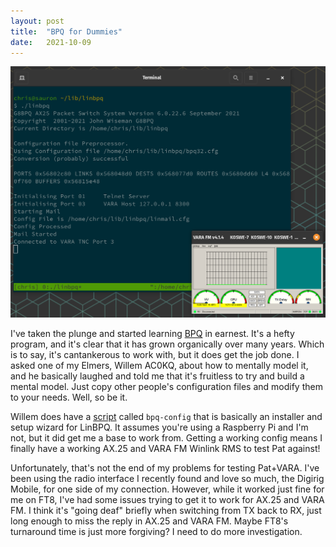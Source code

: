 ```yaml
---
layout: post
title:  "BPQ for Dummies"
date:   2021-10-09
---
```

![Screenshot of LinBPQ and VARA FM](/assets/BPQ_and_VARA.png)

I've taken the plunge and started learning
[BPQ](https://www.cantab.net/users/john.wiseman/Documents/BPQ32.html) in earnest. It's a hefty
program, and it's clear that it has grown organically over many years. Which is to say, it's
cantankerous to work with, but it does get the job done. I asked one of my Elmers, Willem AC0KQ,
about how to mentally model it, and he basically laughed and told me that it's fruitless to try and
build a mental model. Just copy other people's configuration files and modify them to your needs.
Well, so be it.

Willem does have a [script](https://prinmath.com/ham/) called `bpq-config` that is basically an
installer and setup wizard for LinBPQ. It assumes you're using a Raspberry Pi and I'm not, but it
did get me a base to work from. Getting a working config means I finally have a working AX.25 and
VARA FM Winlink RMS to test Pat against!

Unfortunately, that's not the end of my problems for testing Pat+VARA. I've been using the radio
interface I recently found and love so much, the Digirig Mobile, for one side of my connection.
However, while it worked just fine for me on FT8, I've had some issues trying to get it to work for
AX.25 and VARA FM. I think it's "going deaf" briefly when switching from TX back to RX, just long
enough to miss the reply in AX.25 and VARA FM. Maybe FT8's turnaround time is just more forgiving? I
need to do more investigation.
